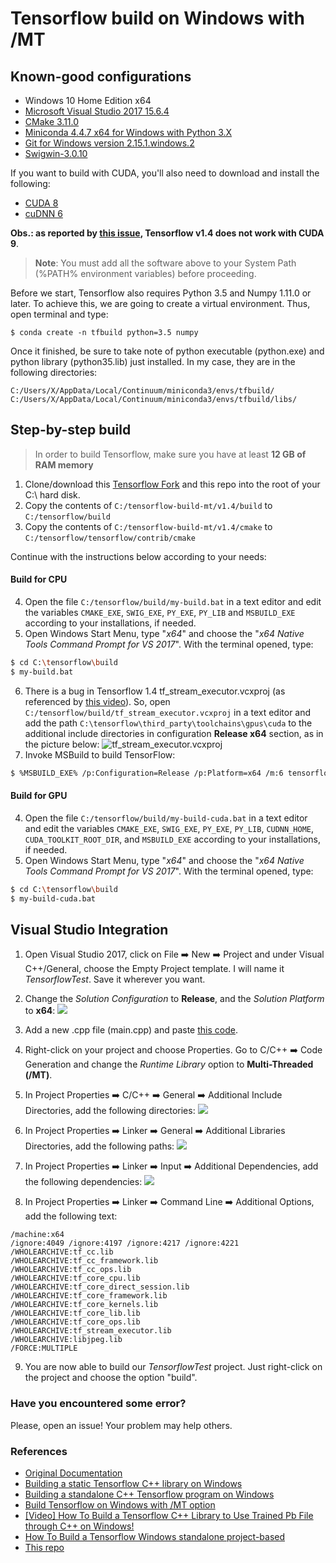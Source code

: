 # Tensorflow build on Windows with /MT

## Known-good configurations
- Windows 10 Home Edition x64
- [Microsoft Visual Studio 2017 15.6.4](https://www.visualstudio.com/pt-br/downloads/)
- [CMake 3.11.0](https://cmake.org/download/)
- [Miniconda 4.4.7 x64 for Windows with Python 3.X](https://conda.io/miniconda.html)
- [Git for Windows version 2.15.1.windows.2](https://git-scm.com/downloads)
- [Swigwin-3.0.10](http://www.swig.org/download.html)

If you want to build with CUDA, you'll also need to download and install the following:
- [CUDA 8](https://developer.nvidia.com/cuda-80-ga2-download-archive)
- [cuDNN 6](https://developer.nvidia.com/rdp/cudnn-archive)

__Obs.: as reported by [this issue](https://github.com/tensorflow/tensorflow/issues/14244), Tensorflow v1.4 does not work with CUDA 9__.

> __Note__: You must add all the software above to your System Path (%PATH% environment variables) before proceeding.

Before we start, Tensorflow also requires Python 3.5 and Numpy 1.11.0 or later. To achieve this, we are going to create a virtual environment. Thus, open terminal and type: 

```
$ conda create -n tfbuild python=3.5 numpy
```

Once it finished, be sure to take note of python executable (python.exe) and python library (python35.lib) just installed. In my case, they are in the following directories: 

```
C:/Users/X/AppData/Local/Continuum/miniconda3/envs/tfbuild/
C:/Users/X/AppData/Local/Continuum/miniconda3/envs/tfbuild/libs/
```

## Step-by-step build

> In order to build Tensorflow, make sure you have at least __12 GB of RAM memory__

1. Clone/download this [Tensorflow Fork](https://github.com/firdauslubis88/tensorflow) and this repo into the root of your C:\ hard disk.
2. Copy the contents of ```C:/tensorflow-build-mt/v1.4/build``` to ```C:/tensorflow/build```
3. Copy the contents of ```C:/tensorflow-build-mt/v1.4/cmake``` to ```C:/tensorflow/tensorflow/contrib/cmake```

Continue with the instructions below according to your needs:

#### Build for CPU
4. Open the file ```C:/tensorflow/build/my-build.bat``` in a text editor and edit the variables ```CMAKE_EXE```, ```SWIG_EXE```, ```PY_EXE```, ```PY_LIB``` and ```MSBUILD_EXE``` according to your installations, if needed.
5. Open Windows Start Menu, type "_x64_" and choose the "_x64 Native Tools Command Prompt for VS 2017_". With the terminal opened, type:
```sh
$ cd C:\tensorflow\build
$ my-build.bat
```
6. There is a bug in Tensorflow 1.4 tf_stream_executor.vcxproj (as referenced by [this video](https://www.youtube.com/watch?v=gj_4Yv94LgQ)). So, open ```C:/tensorflow/build/tf_stream_executor.vcxproj``` in a text editor and add the path ```C:\tensorflow\third_party\toolchains\gpus\cuda``` to the additional include directories in configuration __Release x64__ section, as in the picture below:
![tf_stream_executor.vcxproj](images/tf_stream_executor.PNG)
7. Invoke MSBuild to build TensorFlow:
```sh
$ %MSBUILD_EXE% /p:Configuration=Release /p:Platform=x64 /m:6 tensorflow.sln /t:Clean;Build /p:PreferredToolArchitecture=x64
```

#### Build for GPU
4. Open the file ```C:/tensorflow/build/my-build-cuda.bat``` in a text editor and edit the variables ```CMAKE_EXE```, ```SWIG_EXE```, ```PY_EXE```, ```PY_LIB```, ```CUDNN_HOME```, ```CUDA_TOOLKIT_ROOT_DIR```, and ```MSBUILD_EXE``` according to your installations, if needed.
5. Open Windows Start Menu, type "_x64_" and choose the "_x64 Native Tools Command Prompt for VS 2017_". With the terminal opened, type:
```sh
$ cd C:\tensorflow\build
$ my-build-cuda.bat
```

## Visual Studio Integration

1. Open Visual Studio 2017, click on File ➡️ New ➡️  Project and under Visual C++/General, choose the Empty Project template. I will name it _TensorflowTest_. Save it wherever you want.

2. Change the _Solution Configuration_ to __Release__, and the _Solution Platform_ to __x64__:
![](images/solution_configurations.png)

3. Add a new .cpp file (main.cpp) and paste [this code](https://gist.github.com/arnaldog12/35822769cb2664541f307b191c59972e).

4. Right-click on your project and choose Properties. Go to C/C++ ➡️ Code Generation and change the _Runtime Library_ option to __Multi-Threaded (/MT)__.

5. In Project Properties ➡️ C/C++ ➡️ General ➡️ Additional Include Directories, add the following directories:
![](images/add_include_directories.PNG)

6. In Project Properties ➡️ Linker ➡️ General ➡️ Additional Libraries Directories, add the following paths:
![](images/add_lib_directories.PNG)

7. In Project Properties ➡️ Linker ➡️ Input ➡️ Additional Dependencies, add the following dependencies:
![](images/add_dependencies.PNG)

8. In Project Properties ➡️ Linker ➡️ Command Line ➡️ Additional Options, add the following text:

```
/machine:x64
/ignore:4049 /ignore:4197 /ignore:4217 /ignore:4221
/WHOLEARCHIVE:tf_cc.lib
/WHOLEARCHIVE:tf_cc_framework.lib
/WHOLEARCHIVE:tf_cc_ops.lib
/WHOLEARCHIVE:tf_core_cpu.lib
/WHOLEARCHIVE:tf_core_direct_session.lib
/WHOLEARCHIVE:tf_core_framework.lib
/WHOLEARCHIVE:tf_core_kernels.lib
/WHOLEARCHIVE:tf_core_lib.lib
/WHOLEARCHIVE:tf_core_ops.lib   
/WHOLEARCHIVE:tf_stream_executor.lib
/WHOLEARCHIVE:libjpeg.lib
/FORCE:MULTIPLE
```

9. You are now able to build our _TensorflowTest_ project. Just right-click on the project and choose the option "build".

### Have you encountered some error?
Please, open an issue! Your problem may help others.

### References

- [Original Documentation](https://github.com/tensorflow/tensorflow/tree/master/tensorflow/contrib/cmake)
- [Building a static Tensorflow C++ library on Windows](https://joe-antognini.github.io/machine-learning/build-windows-tf)
- [Building a standalone C++ Tensorflow program on Windows](https://joe-antognini.github.io/machine-learning/windows-tf-project)
- [Build Tensorflow on Windows with /MT option](https://github.com/tensorflow/tensorflow/issues/13127)
- [[Video] How To Build a Tensorflow C++ Library to Use Trained Pb File through C++ on Windows!](https://www.youtube.com/watch?v=gj_4Yv94LgQ)
- [How To Build a Tensorflow Windows standalone project-based](http://anonimousindonesian.blogspot.com/2017/12/tutorial-how-to-build-tensorflow.html)
- [This repo](https://github.com/firdauslubis88/tensorflow)
